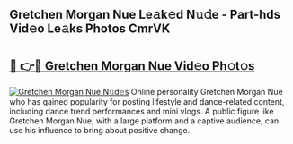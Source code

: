 ## Gretchen Morgan Nue Le𝚊k𝚎d N𝚞𝚍e - Part-hds Vid𝚎o Le𝚊ks Photos CmrVK

# <h2><a href="http://fb2mait.evod.top/?m=Gretchen+Morgan+Nue">🔗 👉🔴 Gretchen Morgan Nue Vid𝚎o Ph𝚘t𝚘s</a></h2>

[![Gretchen Morgan Nue N𝚞d𝚎s](https://i.imgur.com/8V9OHl7.gif)](http://fb2mait.evod.top/?m=Gretchen+Morgan+Nue)
Online personality Gretchen Morgan Nue who has gained popularity for posting lifestyle and dance-related content, including dance trend performances and mini vlogs. A public figure like Gretchen Morgan Nue, with a large platform and a captive audience, can use his influence to bring about positive change. 
